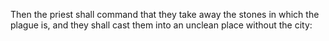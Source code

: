 Then the priest shall command that they take away the stones in which the plague is, and they shall cast them into an unclean place without the city:
